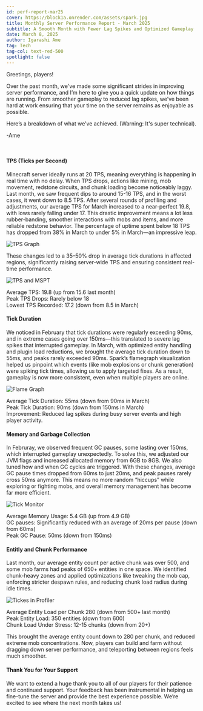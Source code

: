 ```yaml
---
id: perf-report-mar25
cover: https://block1a.onrender.com/assets/spark.jpg
title: Monthly Server Performance Report - March 2025
subtitle: A Smooth Month with Fewer Lag Spikes and Optimized Gameplay
date: March 8, 2025
author: Igarashi Ame
tag: Tech
tag-col: text-red-500
spotlight: false
---
```


Greetings, players!

Over the past month, we've made some significant strides in improving server performance, and I’m here to give you a quick update on how things are running. From smoother gameplay to reduced lag spikes, we’ve been hard at work ensuring that your time on the server remains as enjoyable as possible.

Here’s a breakdown of what we’ve achieved. (Warning: It's super technical).

-Ame

<br>

#### TPS (Ticks per Second)

 Minecraft server ideally runs at 20 TPS, meaning everything is happening in real time with no delay. When TPS drops, actions like mining, mob movement, redstone circuits, and chunk loading become noticeably laggy. Last month, we saw frequent dips to around 15-16 TPS, and in the worst cases, it went down to 8.5 TPS. After several rounds of profiling and adjustments, our average TPS for March increased to a near-perfect 19.8, with lows rarely falling under 17. This drastic improvement means a lot less rubber-banding, smoother interactions with mobs and items, and more reliable redstone behavior. The percentage of uptime spent below 18 TPS has dropped from 38% in March to under 5% in March—an impressive leap.<br>

![TPS Graph](perf-report-mar25)

These changes led to a 35–50% drop in average tick durations in affected regions, significantly raising server-wide TPS and ensuring consistent real-time performance.

![TPS and MSPT](https://spark.lucko.me/docs/assets/images/tps-and-mspt-4dc0077033c91cda5a1ab9657b406255.png)

<div class="bg-[#1A212B] p-4 rounded-lg">
    <span class="text-gray-300"><span class="text-white font-bold">Average TPS:</span> 19.8 (up from 15.6 last month)</span><br>
    <span class="text-gray-300"><span class="text-white font-bold">Peak TPS Drops:</span> Rarely below 18</span><br>
    <span class="text-gray-300"><span class="text-white font-bold">Lowest TPS Recorded:</span> 17.2 (down from 8.5 in March)</span><br>
</div>

#### Tick Duration

We noticed in February that tick durations were regularly exceeding 90ms, and in extreme cases going over 150ms—this translated to severe lag spikes that interrupted gameplay. In March, with optimized entity handling and plugin load reductions, we brought the average tick duration down to 55ms, and peaks rarely exceeded 90ms. Spark’s flamegraph visualization helped us pinpoint which events (like mob explosions or chunk generation) were spiking tick times, allowing us to apply targeted fixes. As a result, gameplay is now more consistent, even when multiple players are online.

![Flame Graph](https://spark.lucko.me/docs/assets/images/viewer-flame-cf468508f086393c3f3432c4409d70ee.png)

<div class="bg-[#1A212B] p-4 rounded-lg">
    <span class="text-gray-300"><span class="text-white font-bold">Average Tick Duration:</span> 55ms (down from 90ms in March)</span><br>
    <span class="text-gray-300"><span class="text-white font-bold">Peak Tick Duration:</span> 90ms (down from 150ms in March)</span><br>
    <span class="text-gray-300"><span class="text-white font-bold">Improvement:</span> Reduced lag spikes during busy server events and high player activity.</span>
</div>

#### Memory and Garbage Collection

In Februray, we observed frequent GC pauses, some lasting over 150ms, which interrupted gameplay unexpectedly. To solve this, we adjusted our JVM flags and increased allocated memory from 6GB to 8GB. We also tuned how and when GC cycles are triggered. With these changes, average GC pause times dropped from 60ms to just 20ms, and peak pauses rarely cross 50ms anymore. This means no more random “hiccups” while exploring or fighting mobs, and overall memory management has become far more efficient.

![Tick Monitor](https://spark.lucko.me/docs/assets/images/finding-lag-tickmonitor-demo-432333175992bbf2938f6d92f7d9999b.png)

<div class="bg-[#1A212B] p-4 rounded-lg">
    <span class="text-gray-300"><span class="text-white font-bold">Average Memory Usage:</span> 5.4 GB (up from 4.9 GB)</span><br>
    <span class="text-gray-300"><span class="text-white font-bold">GC pauses:</span> Significantly reduced with an average of 20ms per pause (down from 60ms)</span><br>
    <span class="text-gray-300"><span class="text-white font-bold">Peak GC Pause:</span> 50ms (down from 150ms)</span>
</div>

#### Entitly and Chunk Performance

Last month, our average entity count per active chunk was over 500, and some mob farms had peaks of 650+ entities in one space. We identified chunk-heavy zones and applied optimizations like tweaking the mob cap, enforcing stricter despawn rules, and reducing chunk load radius during idle times. 

![Tickes in Profiler](https://spark.lucko.me/docs/assets/images/ticks-in-profiler-9309c0852f4aaf9212874a989a648968.png)

<div class="bg-[#1A212B] p-4 rounded-lg">
    <span class="text-gray-300"><span class="text-white font-bold">Average Entity Load per Chunk</span> 280 (down from 500+ last month)</span><br>
    <span class="text-gray-300"><span class="text-white font-bold">Peak Entity Load:</span> 350 entities (down from 600)</span><br>
    <span class="text-gray-300"><span class="text-white font-bold">Chunk Load Under Stress:</span> 12-15 chunks (down from 20+)</span>
</div>

This brought the average entity count down to 280 per chunk, and reduced extreme mob concentrations. Now, players can build and farm without dragging down server performance, and teleporting between regions feels much smoother.

#### Thank You for Your Support

We want to extend a huge thank you to all of our players for their patience and continued support. Your feedback has been instrumental in helping us fine-tune the server and provide the best experience possible. We’re excited to see where the next month takes us!